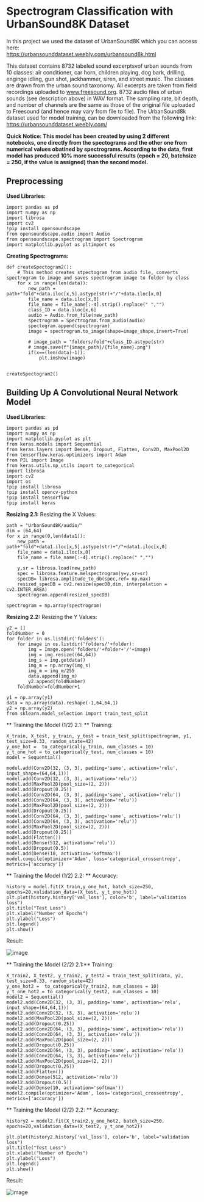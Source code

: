 # Spectrogram Classification with UrbanSound8K Dataset

In this project we used the dataset of UrbanSound8K which you can access here:  
https://urbansounddataset.weebly.com/urbansound8k.html

This dataset contains 8732 labeled sound excerptsvof urban sounds from 10 classes: air conditioner, car horn, children playing, dog bark, drilling, enginge idling, gun shot, jackhammer, siren, and street music. The classes are drawn from the urban sound taxonomy. All excerpts are taken from field recordings uploaded to www.freesound.org.
8732 audio files of urban sounds (see description above) in WAV format. The sampling rate, bit depth, and number of channels are the same as those of the original file uploaded to Freesound (and hence may vary from file to file).
The UrbanSound8k dataset used for model training, can be downloaded from the following link: 
https://urbansounddataset.weebly.com/

**Quick Notice: This model has been created by using 2 different notebooks, one directly from the spectograms and the other one from numerical values obatined by spectrograms. According to the data, first model has produced 10% more successful results (epoch = 20, batchsize = 250, if the value is assigned) than the second model.**

## **Preprocessing**

**Used Libraries:** 

```,
import pandas as pd
import numpy as np
import librosa
import cv2
!pip install opensoundscape
from opensoundscape.audio import Audio
from opensoundscape.spectrogram import Spectrogram
import matplotlib.pyplot as pltimport os
```


**Creating Spectrograms:**
```
def createSpectogram2(): 
    # This method creates stpectogram from audio file, converts spectrogram to image and saves spectrogram image to folder by class
    for x in range(len(data)):
        new_path = path+"fold"+data.iloc[x,5].astype(str)+"/"+data.iloc[x,0]
        file_name = data.iloc[x,0]
        file_name = file_name[:-4].strip().replace(" ","")
        class_ID = data.iloc[x,6]
        audio = Audio.from_file(new_path)
        spectrogram = Spectrogram.from_audio(audio)
        spectogram.append(spectrogram)
        image = spectrogram.to_image(shape=image_shape,invert=True)
        
        # image_path = "folders/fold"+class_ID.astype(str)
        # image.save(f"{image_path}/{file_name}.png")
        if(x==(len(data)-1)):
            plt.imshow(image)
    
     
createSpectogram2()
```

## Building Up A Convolutional Neural Network Model

**Used Libraries:**

```
import pandas as pd
import numpy as np
import matplotlib.pyplot as plt
from keras.models import Sequential
from keras.layers import Dense, Dropout, Flatten, Conv2D, MaxPool2D
from tensorflow.keras.optimizers import Adam
from PIL import Image
from keras.utils.np_utils import to_categorical 
import librosa
import cv2
import os
!pip install librosa
!pip install opencv-python
!pip install tensorflow
!pip install keras
```


**Resizing 2.1:**
Resizing the X Values:

```
path = "UrbanSound8K/audio/"
dim = (64,64)
for x in range(0,len(data1)):
    new_path = path+"fold"+data1.iloc[x,5].astype(str)+"/"+data1.iloc[x,0]
    file_name = data1.iloc[x,0]
    file_name = file_name[:-4].strip().replace(" ","")
     
    y,sr = librosa.load(new_path)
    spec = librosa.feature.melspectrogram(y=y,sr=sr)
    specDB= librosa.amplitude_to_db(spec,ref= np.max)
    resized_specDB = cv2.resize(specDB,dim, interpolation = cv2.INTER_AREA)
    spectrogram.append(resized_specDB)
                        
spectrogram = np.array(spectrogram)
```

**Resizing 2.2:**
Resizing the Y Values:


```
y2 = []
foldNumber = 0
for folder in os.listdir('folders'):
    for image in os.listdir('folders/'+folder):
        img = Image.open('folders/'+folder+'/'+image)
        img = img.resize((64,64))
        img_s = img.getdata()
        img_m = np.array(img_s)
        img_m = img_m/255
        data.append(img_m)
        y2.append(foldNumber) 
    foldNumber=foldNumber+1  

y1 = np.array(y1)    
data = np.array(data).reshape(-1,64,64,1)
y2 = np.array(y2) 
from sklearn.model_selection import train_test_split
```


** Training the Model (1/2) 2.1: **
Training:
```
X_train, X_test, y_train, y_test = train_test_split(spectrogram, y1, test_size=0.33, random_state=42)
y_one_hot =  to_categorical(y_train, num_classes = 10)
y_t_one_hot = to_categorical(y_test, num_classes = 10)
model = Sequential()
    
model.add(Conv2D(32, (3, 3), padding='same', activation='relu', input_shape=(64,64,1)))
model.add(Conv2D(32, (3, 3), activation='relu'))
model.add(MaxPool2D(pool_size=(2, 2)))
model.add(Dropout(0.25))
model.add(Conv2D(64, (3, 3), padding='same', activation='relu'))
model.add(Conv2D(64, (3, 3), activation='relu'))
model.add(MaxPool2D(pool_size=(2, 2)))
model.add(Dropout(0.25))
model.add(Conv2D(64, (3, 3), padding='same', activation='relu'))
model.add(Conv2D(64, (3, 3), activation='relu'))
model.add(MaxPool2D(pool_size=(2, 2)))
model.add(Dropout(0.25))
model.add(Flatten())
model.add(Dense(512, activation='relu'))
model.add(Dropout(0.5))
model.add(Dense(10, activation='softmax'))
model.compile(optimizer='Adam', loss='categorical_crossentropy', metrics=['accuracy'])   
```


** Training the Model (1/2) 2.2: **
Accuracy:
```
history = model.fit(X_train,y_one_hot, batch_size=250, epochs=20,validation_data=(X_test, y_t_one_hot))
plt.plot(history.history['val_loss'], color='b', label="validation loss")
plt.title("Test Loss")
plt.xlabel("Number of Epochs")
plt.ylabel("Loss")
plt.legend()
plt.show()
```

Result:


![image](https://user-images.githubusercontent.com/76561240/194776647-11a50bcb-150b-4557-ba6a-56af2dbf1205.png)


** Training the Model (2/2) 2.1:**
Training:


```
X_train2, X_test2, y_train2, y_test2 = train_test_split(data, y2, test_size=0.33, random_state=42)
y_one_hot2 =  to_categorical(y_train2, num_classes = 10)
y_t_one_hot2 = to_categorical(y_test2, num_classes = 10)
model2 = Sequential()
model2.add(Conv2D(32, (3, 3), padding='same', activation='relu', input_shape=(64,64,1)))
model2.add(Conv2D(32, (3, 3), activation='relu'))
model2.add(MaxPool2D(pool_size=(2, 2)))
model2.add(Dropout(0.25))
model2.add(Conv2D(64, (3, 3), padding='same', activation='relu'))
model2.add(Conv2D(64, (3, 3), activation='relu'))
model2.add(MaxPool2D(pool_size=(2, 2)))
model2.add(Dropout(0.25))
model2.add(Conv2D(64, (3, 3), padding='same', activation='relu'))
model2.add(Conv2D(64, (3, 3), activation='relu'))
model2.add(MaxPool2D(pool_size=(2, 2)))
model2.add(Dropout(0.25))
model2.add(Flatten())
model2.add(Dense(512, activation='relu'))
model2.add(Dropout(0.5))
model2.add(Dense(10, activation='softmax'))
model2.compile(optimizer='Adam', loss='categorical_crossentropy', metrics=['accuracy']) 
```


** Training the Model (2/2) 2.2: **
Accuracy:


```
history2 = model2.fit(X_train2,y_one_hot2, batch_size=250, epochs=20,validation_data=(X_test2, y_t_one_hot2))

plt.plot(history2.history['val_loss'], color='b', label="validation loss")
plt.title("Test Loss")
plt.xlabel("Number of Epochs")
plt.ylabel("Loss")
plt.legend()
plt.show()
```


Result:


![image](https://user-images.githubusercontent.com/76561240/194776775-46e60228-5056-4ba3-803a-24dbc2b882c0.png)
